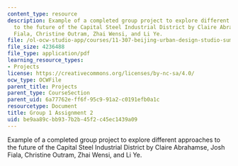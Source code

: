 ```yaml
---
content_type: resource
description: Example of a completed group project to explore different approaches
  to the future of the Capital Steel Industrial District by Claire Abrahamse, Josh
  Fiala, Christine Outram, Zhai Wensi, and Li Ye.
file: /ol-ocw-studio-app/courses/11-307-beijing-urban-design-studio-summer-2008/be9aa89cbb937b2b45f2c45ec1439a09_group1_assn2.pdf
file_size: 4236488
file_type: application/pdf
learning_resource_types:
- Projects
license: https://creativecommons.org/licenses/by-nc-sa/4.0/
ocw_type: OCWFile
parent_title: Projects
parent_type: CourseSection
parent_uid: 6a77762e-ff6f-95c9-91a2-c0191efb0a1c
resourcetype: Document
title: Group 1 Assignment 2
uid: be9aa89c-bb93-7b2b-45f2-c45ec1439a09
---
```

Example of a completed group project to explore different approaches to the future of the Capital Steel Industrial District by Claire Abrahamse, Josh Fiala, Christine Outram, Zhai Wensi, and Li Ye.
